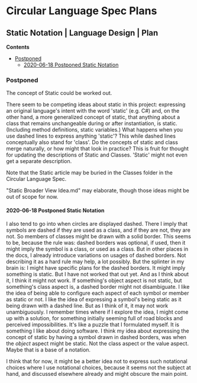 Circular Language Spec Plans
============================

Static Notation | Language Design | Plan
----------------------------------------

__Contents__

- [Postponed](#postponed)
    - [2020-06-18 Postponed Static Notation](#2020-06-18-postponed-static-notation)

### Postponed

The concept of Static could be worked out.

There seem to be competing ideas about static in this project: expressing an original language's intent with the word 'static' (e.g. C#) and, on the other hand, a more generalized concept of static, that anything about a class that remains unchangeable during or after instantiation, is static. (Including method definitions, static variables.) What happens when you use dashed lines to express anything 'static'? This while dashed lines conceptually also stand for 'class'. Do the concepts of static and class merge naturally, or how might that look in practice? This is fruit for thought for updating the descriptions of Static and Classes. 'Static' might not even get a separate description.

Note that the Static article may be buried in the Classes folder in the Circular Language Spec.

"Static Broader View Idea.md" may elaborate, though those ideas might be out of scope for now.

#### 2020-06-18 Postponed Static Notation

I also tend to go into when circles are displayed dashed. There I imply that symbols are dashed if they are used as a class, and if they are not, they are not. So members of classes might be drawn with a solid border. This seems to be, because the rule was: dashed borders was optional, if used, then it might imply the symbol is a class, or used as a class. But in other places in the docs, I already introduce variations on usages of dashed borders. Not describing it as a hard rule may help, a lot possibly. But the splinter in my brain is: I might have specific plans for the dashed borders. It might imply something is static. But I have not worked that out yet. And as I think about it, I think it might not work. If something's object aspect is not static, but something's class aspect is, a dashed border might not disambiguate. I like the idea of being able to configure each aspect of each symbol or member as static or not. I like the idea of expressing a symbol's being static as it being drawn with a dashed line. But as I think of it, it may not work unambiguously. I remember times where if I explore the idea, I might come up with a solution, for something initially seeming full of road blocks and perceived impossibilities. It's like a puzzle that I formulated myself. It is something I like about doing software. I think my idea about expressing the concept of static by having a symbol drawn in dashed borders, was when the *object* aspect might be static. Not the class aspect or the value aspect. Maybe that is a base of a notation. 

I think that for now, it might be a better idea not to express such notational choices where I use notational choices, because it seems not the subject at hand, and discussed elsewhere already and might obscure the main point.